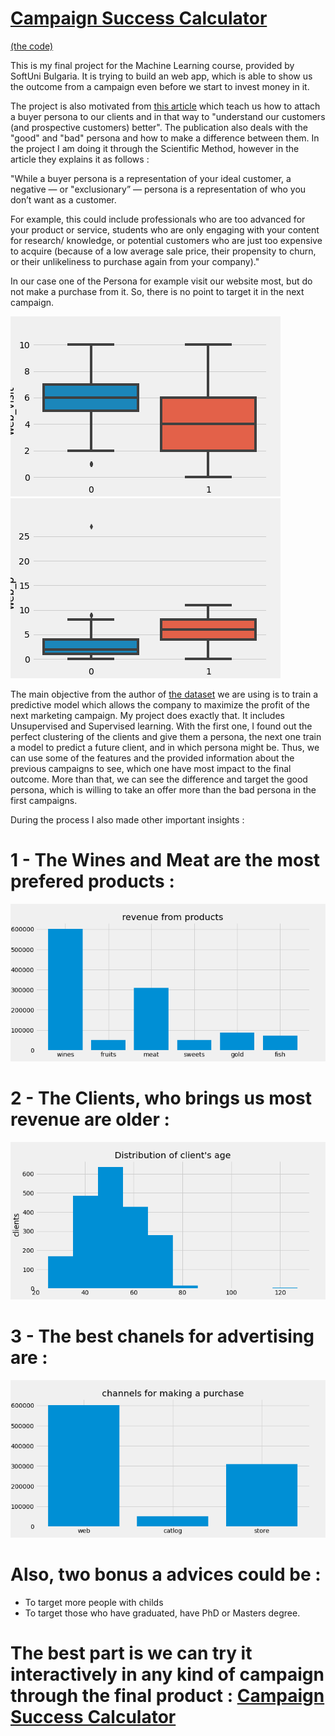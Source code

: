 # [Campaign Success Calculator](https://campaign-calculator.herokuapp.com/) 
[(the code)](https://github.com/indzhov/Campaign-Success-Calculator-ML/blob/main/Final.ipynb) 

This is my final project for the Machine Learning course, provided by SoftUni Bulgaria. It is trying to build an web app, which is able to show us the outcome from a campaign even before we start to invest money in it. 

The project is also motivated from [this article](https://blog.hubspot.com/marketing/buyer-persona-research) which teach us how to attach a buyer persona to our clients and in that way to "understand our customers (and prospective customers) better". The publication also deals with the "good" and "bad" persona and how to make a difference between them. In the project I am doing it through the Scientific Method, however in the article they explains it as follows : 

"While a buyer persona is a representation of your ideal customer, a negative — or "exclusionary” — persona is a representation of who you don’t want as a customer.

For example, this could include professionals who are too advanced for your product or service, students who are only engaging with your content for research/ knowledge, or potential customers who are just too expensive to acquire (because of a low average sale price, their propensity to churn, or their unlikeliness to purchase again from your company)."

In our case one of the Persona for example visit our website most, but do not make a purchase from it. So, there is no point to target it in the next campaign.

![graph1: ](graphs/web_visits.png)
![graph2: ](graphs/web_p.png)

The main objective from the author of [the dataset](https://www.kaggle.com/rodsaldanha/arketing-campaign) we are using is to train a predictive model which allows the company to maximize the profit of the next marketing campaign. My project does exactly that. It includes Unsupervised and Supervised learning. With the first one, I found out the perfect clustering of the clients and give them a persona, the next one train a model to predict a future client, and in which persona might be. Thus, we can use some of the features and the provided information about the previous campaigns to see, which one have most impact to the final outcome. More than that, we can see the difference and target the good persona, which is willing to take an offer more than the bad persona in the first campaigns.

During the process I also made other important insights : 

# 1 - The Wines and Meat are the most prefered products : 
![graph3: ](graphs/revenue_from_products.png)
# 2 - The Clients, who brings us most revenue are older : 
![graph4: ](graphs/clients_age.png)
# 3 - The best chanels for advertising are : 
![graph5: ](graphs/channels.png)

# Also, two bonus a advices could be :
- To target more people with childs
- To target those who have graduated, have PhD or Masters degree.

# The best part is we can try it interactively in any kind of campaign through the final product :  [Campaign Success Calculator](https://campaign-calculator.herokuapp.com/)
